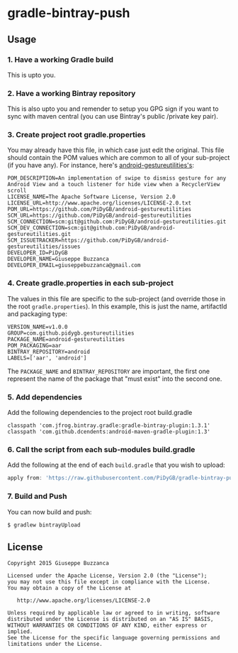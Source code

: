 gradle-bintray-push
===============

## Usage

### 1. Have a working Gradle build
This is upto you.

### 2. Have a working Bintray repository
This is also upto you and remender to setup you GPG sign if you want to sync with maven central (you can use Bintray's public /private key pair).

### 3. Create project root gradle.properties
You may already have this file, in which case just edit the original. This file should contain the POM values which are common to all of your sub-project (if you have any). For instance, here's [android-gestureutilities's](https://github.com/PiDyGB/android-gestureutilities):

```properties
POM_DESCRIPTION=An implementation of swipe to dismiss gesture for any Android View and a touch listener for hide view when a RecyclerView scroll
LICENSE_NAME=The Apache Software License, Version 2.0
LICENSE_URL=http://www.apache.org/licenses/LICENSE-2.0.txt
POM_URL=https://github.com/PiDyGB/android-gestureutilities
SCM_URL=https://github.com/PiDyGB/android-gestureutilities
SCM_CONNECTION=scm:git@github.com:PiDyGB/android-gestureutilities.git
SCM_DEV_CONNECTION=scm:git@github.com:PiDyGB/android-gestureutilities.git
SCM_ISSUETRACKER=https://github.com/PiDyGB/android-gestureutilities/issues
DEVELOPER_ID=PiDyGB
DEVELOPER_NAME=Giuseppe Buzzanca
DEVELOPER_EMAIL=giuseppebuzzanca@gmail.com
```

### 4. Create gradle.properties in each sub-project
The values in this file are specific to the sub-project (and override those in the root `gradle.properties`). In this example, this is just the name, artifactId and packaging type:

```properties
VERSION_NAME=v1.0.0
GROUP=com.github.pidygb.gestureutilities
PACKAGE_NAME=android-gestureutilities
POM_PACKAGING=aar
BINTRAY_REPOSITORY=android
LABELS=['aar', 'android']
```

The `PACKAGE_NAME` and `BINTRAY_REPOSITORY` are important, the first one represent the name of the package that "must exist" into the second one.

### 5. Add dependencies

Add the following dependencies to the project root build.gradle

```properties
classpath 'com.jfrog.bintray.gradle:gradle-bintray-plugin:1.3.1'
classpath 'com.github.dcendents:android-maven-gradle-plugin:1.3'
```

### 6. Call the script from each sub-modules build.gradle

Add the following at the end of each `build.gradle` that you wish to upload:

```groovy
apply from: 'https://raw.githubusercontent.com/PiDyGB/gradle-bintray-push/master/gradle-bintray-push.gradle'
```

### 7. Build and Push

You can now build and push:

```bash
$ gradlew bintrayUpload
```

## License

    Copyright 2015 Giuseppe Buzzanca

    Licensed under the Apache License, Version 2.0 (the "License");
    you may not use this file except in compliance with the License.
    You may obtain a copy of the License at

       http://www.apache.org/licenses/LICENSE-2.0

    Unless required by applicable law or agreed to in writing, software
    distributed under the License is distributed on an "AS IS" BASIS,
    WITHOUT WARRANTIES OR CONDITIONS OF ANY KIND, either express or implied.
    See the License for the specific language governing permissions and
    limitations under the License.
